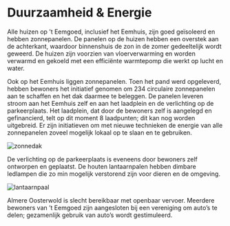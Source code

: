 # Duurzaamheid & Energie

Alle huizen op ’t Eemgoed, inclusief het Eemhuis, zijn goed geïsoleerd en hebben zonnepanelen. De panelen op de huizen hebben een overstek aan de achterkant, waardoor binnenshuis de zon in de zomer gedeeltelijk wordt geweerd. De huizen zijn voorzien van vloerverwarming en worden verwarmd en gekoeld met een efficiënte warmtepomp die werkt op lucht en water.

Ook op het Eemhuis liggen zonnepanelen. Toen het pand werd opgeleverd, hebben bewoners het initiatief genomen om 234 circulaire zonnepanelen aan te schaffen en het dak daarmee te beleggen. De panelen leveren stroom aan het Eemhuis zelf en aan het laadplein en de verlichting op de parkeerplaats. Het laadplein, dat door de bewoners zelf is aangelegd en gefinancierd, telt op dit moment 8 laadpunten; dit kan nog worden uitgebreid. Er zijn initiatieven om met nieuwe technieken de energie van alle zonnepanelen zoveel mogelijk lokaal op te slaan en te gebruiken.

![zonnedak](/images/zonnedak.jpg)

De verlichting op de parkeerplaats is eveneens door bewoners zelf ontworpen en geplaatst. De houten lantaarnpalen hebben dimbare ledlampen die zo min mogelijk verstorend zijn voor dieren en de omgeving.

![lantaarnpaal](/images/lantaarnpaal.jpg)

Almere Oosterwold is slecht bereikbaar met openbaar vervoer. Meerdere bewoners van ’t Eemgoed zijn aangesloten bij een vereniging om auto’s te delen; gezamenlijk gebruik van auto’s wordt gestimuleerd.
